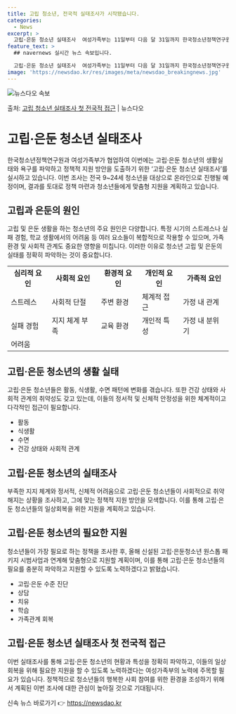 ```yaml
---
title: 고립 청소년, 전국적 실태조사가 시작됐습니다.
categories:
  - News
excerpt: >
  고립·은둔 청소년 실태조사  여성가족부는 11일부터 다음 달 31일까지 한국청소년정책연구원과 협업해 고립·은…
feature_text: >
  ## navernews 실시간 뉴스 속보입니다.

  고립·은둔 청소년 실태조사  여성가족부는 11일부터 다음 달 31일까지 한국청소년정책연구원과 협업해 고립·은…
image: 'https://newsdao.kr/res/images/meta/newsdao_breakingnews.jpg'
---
```


![뉴스다오 속보](https://newsdao.kr/res/images/meta/newsdao_breakingnews.jpg)

<p>출처: <a href="https://newsdao.kr/4165" rel="dofollow">고립 청소년 실태조사 첫 전국적 접근</a> | 뉴스다오</p>

<h1>고립·은둔 청소년 실태조사</h1>
<p data-ke-size="size16">한국청소년정책연구원과 여성가족부가 협업하여 이번에는 고립·은둔 청소년의 생활실태와 욕구를 파악하고 정책적 지원 방안을 도출하기 위한 ‘고립·은둔 청소년 실태조사’를 실시하고 있습니다. 이번 조사는 전국 9~24세 청소년을 대상으로 온라인으로 진행될 예정이며, 결과를 토대로 정책 마련과 청소년들에게 맞춤형 지원을 계획하고 있습니다.</p>

<h2>고립과 은둔의 원인</h2>
<p data-ke-size="size16">고립 및 은둔 생활을 하는 청소년의 주요 원인은 다양합니다. 특정 시기의 스트레스나 실패 경험, 학교 생활에서의 어려움 등 여러 요소들이 복합적으로 작용할 수 있으며, 가족 환경 및 사회적 관계도 중요한 영향을 미칩니다. 이러한 이유로 청소년 고립 및 은둔의 실태를 정확히 파악하는 것이 중요합니다.</p>
<table>
<tr>
    <td style="text-align: center; height: 17px;"><b>심리적 요인</b></td>
    <td style="text-align: center; height: 17px;"><b>사회적 요인</b></td>
    <td style="text-align: center; height: 17px;"><b>환경적 요인</b></td>
    <td style="text-align: center; height: 17px;"><b>개인적 요인</b></td>
    <td style="text-align: center; height: 17px;"><b>가족적 요인</b></td>
</tr>
<tr>
    <td>스트레스</td>
    <td>사회적 단절</td>
    <td>주변 환경</td>
    <td>체계적 접근</td>
    <td>가정 내 관계</td>
</tr>
<tr>
    <td>실패 경험</td>
    <td>지지 체계 부족</td>
    <td>교육 환경</td>
    <td>개인적 특성</td>
    <td>가정 내 분위기</td>
</tr>
<tr>
    <td>어려움</td>
    <td></td>
    <td></td>
    <td></td>
    <td></td>
</tr>
</table>

<h2>고립·은둔 청소년의 생활 실태</h2>
<p data-ke-size="size16">고립·은둔 청소년들은 활동, 식생활, 수면 패턴에 변화를 겪습니다. 또한 건강 상태와 사회적 관계의 취약성도 갖고 있는데, 이들의 정서적 및 신체적 안정성을 위한 체계적이고 다각적인 접근이 필요합니다.</p>
<ul>
    <li>활동</li>
    <li>식생활</li>
    <li>수면</li>
    <li>건강 상태와 사회적 관계</li>
</ul>

<h2>고립·은둔 청소년의 실태조사</h2>
<p data-ke-size="size16">부족한 지지 체계와 정서적, 신체적 어려움으로 고립·은둔 청소년들이 사회적으로 취약해지는 상황을 조사하고, 그에 맞는 정책적 지원 방안을 모색합니다. 이를 통해 고립·은둔 청소년들의 일상회복을 위한 지원을 계획하고 있습니다.</p>

<h2>고립·은둔 청소년의 필요한 지원</h2>
<p data-ke-size="size16">청소년들이 가장 필요로 하는 정책을 조사한 후, 올해 신설된 고립·은둔청소년 원스톱 패키지 시범사업과 연계해 맞춤형으로 지원할 계획이며, 이를 통해 고립·은둔 청소년들의 필요를 충분히 파악하고 지원할 수 있도록 노력하겠다고 밝혔습니다.</p>
<ul>
    <li>고립·은둔 수준 진단</li>
    <li>상담</li>
    <li>치유</li>
    <li>학습</li>
    <li>가족관계 회복</li>
</ul>

<h2>고립·은둔 청소년 실태조사 첫 전국적 접근</h2>
<p data-ke-size="size16">이번 실태조사를 통해 고립·은둔 청소년의 현황과 특성을 정확히 파악하고, 이들의 일상회복을 위해 필요한 지원을 할 수 있도록 노력하겠다는 여성가족부의 노력에 주목할 필요가 있습니다. 정책적으로 청소년들의 행복한 사회 참여를 위한 환경을 조성하기 위해서 계획된 이번 조사에 대한 관심이 높아질 것으로 기대됩니다.</p> 

신속 뉴스 바로가기 👉 <a href="https://newsdao.kr" rel="dofollow">https://newsdao.kr</a>


